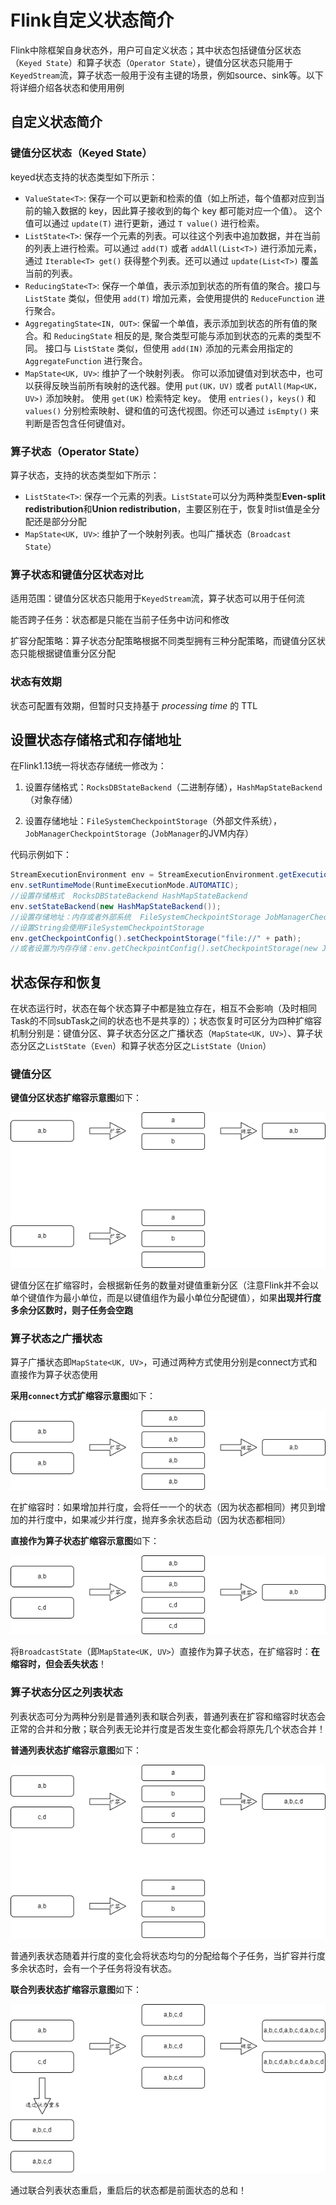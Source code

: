 # Flink自定义状态简介

Flink中除框架自身状态外，用户可自定义状态；其中状态包括键值分区状态（`Keyed State`）和算子状态（`Operator State`），键值分区状态只能用于`KeyedStream`流，算子状态一般用于没有主键的场景，例如source、sink等。以下将详细介绍各状态和使用用例

## 自定义状态简介

### 键值分区状态（Keyed State）

keyed状态支持的状态类型如下所示：

- `ValueState<T>`: 保存一个可以更新和检索的值（如上所述，每个值都对应到当前的输入数据的 key，因此算子接收到的每个 key 都可能对应一个值）。 这个值可以通过 `update(T)` 进行更新，通过 `T value()` 进行检索。
- `ListState<T>`: 保存一个元素的列表。可以往这个列表中追加数据，并在当前的列表上进行检索。可以通过 `add(T)` 或者 `addAll(List<T>)` 进行添加元素，通过 `Iterable<T> get()` 获得整个列表。还可以通过 `update(List<T>)` 覆盖当前的列表。
- `ReducingState<T>`: 保存一个单值，表示添加到状态的所有值的聚合。接口与 `ListState` 类似，但使用 `add(T)` 增加元素，会使用提供的 `ReduceFunction` 进行聚合。
- `AggregatingState<IN, OUT>`: 保留一个单值，表示添加到状态的所有值的聚合。和 `ReducingState` 相反的是, 聚合类型可能与添加到状态的元素的类型不同。 接口与 `ListState` 类似，但使用 `add(IN)` 添加的元素会用指定的 `AggregateFunction` 进行聚合。
- `MapState<UK, UV>`: 维护了一个映射列表。 你可以添加键值对到状态中，也可以获得反映当前所有映射的迭代器。使用 `put(UK，UV)` 或者 `putAll(Map<UK，UV>)` 添加映射。 使用 `get(UK)` 检索特定 key。 使用 `entries()`，`keys()` 和 `values()` 分别检索映射、键和值的可迭代视图。你还可以通过 `isEmpty()` 来判断是否包含任何键值对。

### 算子状态（Operator State）

算子状态，支持的状态类型如下所示：

- `ListState<T>`: 保存一个元素的列表。`ListState`可以分为两种类型**Even-split redistribution**和**Union redistribution**，主要区别在于，恢复时list值是全分配还是部分分配
- `MapState<UK, UV>`: 维护了一个映射列表。也叫广播状态（`Broadcast State`）

### 算子状态和键值分区状态对比

适用范围：键值分区状态只能用于`KeyedStream`流，算子状态可以用于任何流

能否跨子任务：状态都是只能在当前子任务中访问和修改

扩容分配策略：算子状态分配策略根据不同类型拥有三种分配策略，而键值分区状态只能根据键值重分区分配

### 状态有效期

状态可配置有效期，但暂时只支持基于 *processing time* 的 TTL

## 设置状态存储格式和存储地址

在Flink1.13统一将状态存储统一修改为：

1. 设置存储格式：`RocksDBStateBackend`（二进制存储），`HashMapStateBackend`（对象存储）

2. 设置存储地址：`FileSystemCheckpointStorage`（外部文件系统），`JobManagerCheckpointStorage`（`JobManager`的JVM内存）

代码示例如下：

```java
StreamExecutionEnvironment env = StreamExecutionEnvironment.getExecutionEnvironment();
env.setRuntimeMode(RuntimeExecutionMode.AUTOMATIC);
//设置存储格式  RocksDBStateBackend HashMapStateBackend
env.setStateBackend(new HashMapStateBackend());
//设置存储地址：内存或者外部系统  FileSystemCheckpointStorage JobManagerCheckpointStorage
//设置String会使用FileSystemCheckpointStorage
env.getCheckpointConfig().setCheckpointStorage("file://" + path);
//或者设置为内存存储：env.getCheckpointConfig().setCheckpointStorage(new JobManagerCheckpointStorage());
```

## 状态保存和恢复

在状态运行时，状态在每个状态算子中都是独立存在，相互不会影响（及时相同Task的不同subTask之间的状态也不是共享的）；状态恢复时可区分为四种扩缩容机制分别是：键值分区、算子状态分区之广播状态（`MapState<UK, UV>`）、算子状态分区之`ListState`（`Even`）和算子状态分区之`ListState`（`Union`）

### 键值分区

**键值分区状态扩缩容示意图**如下：

![键值分区状态](resource/键值分区状态.png)

键值分区在扩缩容时，会根据新任务的数量对键值重新分区（注意Flink并不会以单个键值作为最小单位，而是以键值组作为最小单位分配键值），如果**出现并行度多余分区数时，则子任务会空跑**

### 算子状态之广播状态

算子广播状态即`MapState<UK, UV>`，可通过两种方式使用分别是connect方式和直接作为算子状态使用

**采用`connect`方式扩缩容示意图**如下：

![广播状态](resource/广播状态.png)

在扩缩容时：如果增加并行度，会将任一一个的状态（因为状态都相同）拷贝到增加的并行度中，如果减少并行度，抛弃多余状态启动（因为状态都相同）

**直接作为算子状态扩缩容示意图**如下：

![Map算子状态](resource/Map算子状态.png)

将`BroadcastState`（即`MapState<UK, UV>`）直接作为算子状态，在扩缩容时：**在缩容时，但会丢失状态**！

### 算子状态分区之列表状态

列表状态可分为两种分别是普通列表和联合列表，普通列表在扩容和缩容时状态会正常的合并和分散；联合列表无论并行度是否发生变化都会将原先几个状态合并！

**普通列表状态扩缩容示意图**如下：

![普通列表状态扩缩容](.\resource\普通列表状态扩缩容.png)

普通列表状态随着并行度的变化会将状态均匀的分配给每个子任务，当扩容并行度多余状态时，会有一个子任务将没有状态。

**联合列表状态扩缩容示意图**如下：

![联合列表状态扩缩容](.\resource\联合列表状态扩缩容.png)

通过联合列表状态重启，重启后的状态都是前面状态的总和！

